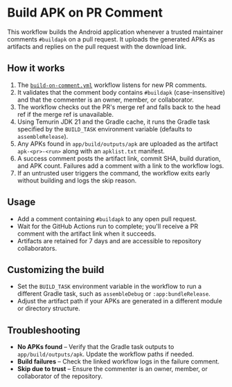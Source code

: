 # Build APK on PR Comment

This workflow builds the Android application whenever a trusted maintainer comments `#buildapk` on a pull request. It uploads the generated APKs as artifacts and replies on the pull request with the download link.

## How it works

1. The [`build-on-comment.yml`](../.github/workflows/build-on-comment.yml) workflow listens for new PR comments.
2. It validates that the comment body contains `#buildapk` (case-insensitive) and that the commenter is an owner, member, or collaborator.
3. The workflow checks out the PR's merge ref and falls back to the head ref if the merge ref is unavailable.
4. Using Temurin JDK 21 and the Gradle cache, it runs the Gradle task specified by the `BUILD_TASK` environment variable (defaults to `assembleRelease`).
5. Any APKs found in `app/build/outputs/apk` are uploaded as the artifact `apk-<pr>-<run>` along with an `apklist.txt` manifest.
6. A success comment posts the artifact link, commit SHA, build duration, and APK count. Failures add a comment with a link to the workflow logs.
7. If an untrusted user triggers the command, the workflow exits early without building and logs the skip reason.

## Usage

* Add a comment containing `#buildapk` to any open pull request.
* Wait for the GitHub Actions run to complete; you'll receive a PR comment with the artifact link when it succeeds.
* Artifacts are retained for 7 days and are accessible to repository collaborators.

## Customizing the build

* Set the `BUILD_TASK` environment variable in the workflow to run a different Gradle task, such as `assembleDebug` or `:app:bundleRelease`.
* Adjust the artifact path if your APKs are generated in a different module or directory structure.

## Troubleshooting

* **No APKs found** – Verify that the Gradle task outputs to `app/build/outputs/apk`. Update the workflow paths if needed.
* **Build failures** – Check the linked workflow logs in the failure comment.
* **Skip due to trust** – Ensure the commenter is an owner, member, or collaborator of the repository.
